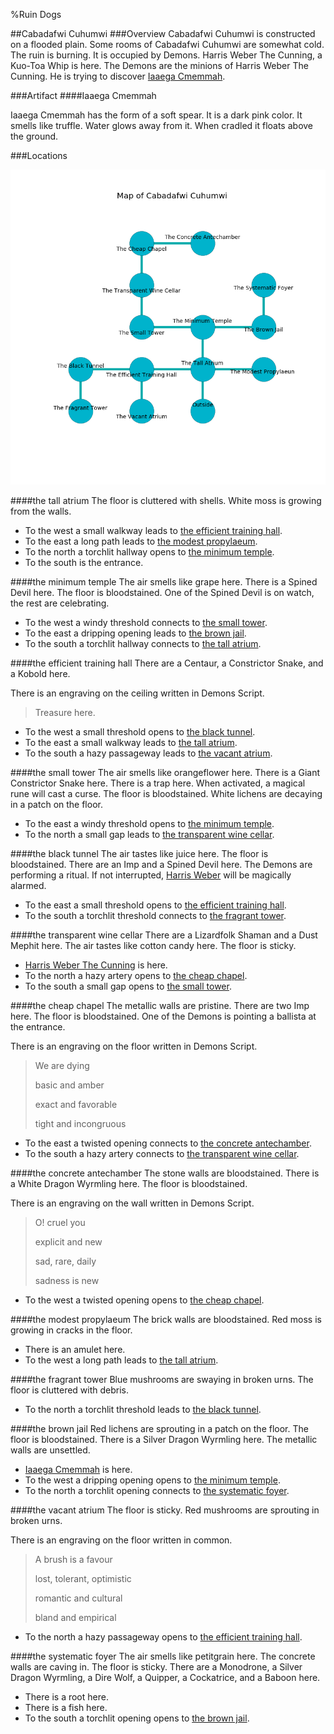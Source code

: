 %Ruin Dogs

##Cabadafwi Cuhumwi
###Overview
Cabadafwi Cuhumwi is constructed on a flooded plain. Some rooms of Cabadafwi Cuhumwi are somewhat cold. The ruin is burning. It is occupied by Demons. <a name="Harris-Weber-The-Cunning"></a>Harris Weber The Cunning, a Kuo-Toa Whip is here. The Demons are the minions of Harris Weber The Cunning. He  is trying to discover [Iaaega Cmemmah](#Iaaega-Cmemmah). 



###Artifact
####<a name="Iaaega-Cmemmah"></a>Iaaega Cmemmah


Iaaega Cmemmah has the form of a soft spear. It is a dark pink color. It smells like truffle. Water glows away from it. When cradled it floats above the ground. 





###Locations


![](../v2/images/Cabadafwi-Cuhumwi.png)

####<a name="the-tall-atrium"></a>the tall atrium
The floor is cluttered with shells. White moss is growing from the walls. 



* To the west a small walkway leads to [the efficient training hall](#the-efficient-training-hall).
* To the east a long path leads to [the modest propylaeum](#the-modest-propylaeum).
* To the north a torchlit hallway opens to [the minimum temple](#the-minimum-temple).
* To the south is the entrance.


####<a name="the-minimum-temple"></a>the minimum temple
The air smells like grape here. There is a Spined Devil here. The floor is bloodstained. One of the Spined Devil is on watch, the rest are celebrating. 



* To the west a windy threshold connects to [the small tower](#the-small-tower).
* To the east a dripping opening leads to [the brown jail](#the-brown-jail).
* To the south a torchlit hallway connects to [the tall atrium](#the-tall-atrium).


####<a name="the-efficient-training-hall"></a>the efficient training hall
There are a Centaur, a Constrictor Snake, and a Kobold here. 

There is an engraving on the ceiling written in Demons Script. 

> Treasure here.
>


* To the west a small threshold opens to [the black tunnel](#the-black-tunnel).
* To the east a small walkway leads to [the tall atrium](#the-tall-atrium).
* To the south a hazy passageway leads to [the vacant atrium](#the-vacant-atrium).


####<a name="the-small-tower"></a>the small tower
The air smells like orangeflower here. There is a Giant Constrictor Snake here. There is a trap here. When activated, a magical rune will cast a curse. The floor is bloodstained. White lichens are decaying in a patch on the floor. 



* To the east a windy threshold opens to [the minimum temple](#the-minimum-temple).
* To the north a small gap leads to [the transparent wine cellar](#the-transparent-wine-cellar).


####<a name="the-black-tunnel"></a>the black tunnel
The air tastes like juice here. The floor is bloodstained. There are an Imp and a Spined Devil here. The Demons are performing a ritual. If not interrupted, [Harris Weber](#Harris-Weber) will be magically alarmed. 



* To the east a small threshold opens to [the efficient training hall](#the-efficient-training-hall).
* To the south a torchlit threshold connects to [the fragrant tower](#the-fragrant-tower).


####<a name="the-transparent-wine-cellar"></a>the transparent wine cellar
There are a Lizardfolk Shaman and a Dust Mephit here. The air tastes like cotton candy here. The floor is sticky. 



* [Harris Weber The Cunning](#Harris-Weber-The-Cunning) is here.
* To the north a hazy artery opens to [the cheap chapel](#the-cheap-chapel).
* To the south a small gap opens to [the small tower](#the-small-tower).


####<a name="the-cheap-chapel"></a>the cheap chapel
The metallic walls are pristine. There are two Imp here. The floor is bloodstained. One of the Demons is pointing a ballista at the entrance. 

There is an engraving on the floor written in Demons Script. 

> We are dying
>
> basic and amber
>
> exact and favorable
>
> tight and incongruous
>


* To the east a twisted opening connects to [the concrete antechamber](#the-concrete-antechamber).
* To the south a hazy artery connects to [the transparent wine cellar](#the-transparent-wine-cellar).


####<a name="the-concrete-antechamber"></a>the concrete antechamber
The stone walls are bloodstained. There is a White Dragon Wyrmling here. The floor is bloodstained. 

There is an engraving on the wall written in Demons Script. 

> O! cruel you
>
> explicit and new
>
> sad, rare, daily
>
> sadness is new
>


* To the west a twisted opening opens to [the cheap chapel](#the-cheap-chapel).


####<a name="the-modest-propylaeum"></a>the modest propylaeum
The brick walls are bloodstained. Red moss is growing in cracks in the floor. 



* There is an amulet here.
* To the west a long path leads to [the tall atrium](#the-tall-atrium).


####<a name="the-fragrant-tower"></a>the fragrant tower
Blue mushrooms are swaying in broken urns. The floor is cluttered with debris. 



* To the north a torchlit threshold leads to [the black tunnel](#the-black-tunnel).


####<a name="the-brown-jail"></a>the brown jail
Red lichens are sprouting in a patch on the floor. The floor is bloodstained. There is a Silver Dragon Wyrmling here. The metallic walls are unsettled. 



* [Iaaega Cmemmah](#Iaaega-Cmemmah) is here.
* To the west a dripping opening opens to [the minimum temple](#the-minimum-temple).
* To the north a torchlit opening connects to [the systematic foyer](#the-systematic-foyer).


####<a name="the-vacant-atrium"></a>the vacant atrium
The floor is sticky. Red mushrooms are sprouting in broken urns. 

There is an engraving on the floor written in common. 

> A brush is a favour
>
> lost, tolerant, optimistic
>
> romantic and cultural
>
> bland and empirical
>


* To the north a hazy passageway opens to [the efficient training hall](#the-efficient-training-hall).


####<a name="the-systematic-foyer"></a>the systematic foyer
The air smells like petitgrain here. The concrete walls are caving in. The floor is sticky. There are a Monodrone, a Silver Dragon Wyrmling, a Dire Wolf, a Quipper, a Cockatrice, and a Baboon here. 



* There is a root here.
* There is a fish here.
* To the south a torchlit opening opens to [the brown jail](#the-brown-jail).


